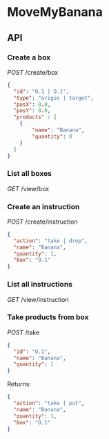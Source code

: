 # MoveMyBanana
## API
### Create a box
*POST* /create/box
```json
{
  "id": "O.1 | D.1",
  "type": "origin | target",
  "posX": 0.0,
  "posY": 0.0,
  "products" : [
    {
        "name": "Banana",
        "quantity": 0
    }
  ]
}
```
### List all boxes
*GET* /view/box
### Create an instruction
*POST* /create/instruction
```json
{
  "action": "take | drop",
  "name": "Banana",
  "quantity": 1,
  "box": "O.1"
}
```
### List all instructions
*GET* /view/instruction
### Take products from box
*POST* /take
```json
{
  "id": "O.1",
  "name": "Banana",
  "quantity": 1
}
```
Returns:
```json
{
  "action": "take | put",
  "name": "Banana",
  "quantity": 1,
  "box": "O.1"
}
```
